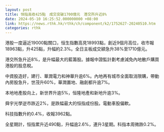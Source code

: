 ```yaml
---
layout: post
title: 恒指高收425點　成交突破1700億元　港交所升近8%
date: 2024-05-10 16:25:52.000000000 +08:00
link: https://news.rthk.hk/rthk/ch/component/k2/1752627-20240510.htm
categories: rthk
---
```


港股一度逼近19000點關口，恒生指數高見18993點，創近9個月高位，收市報18963點，升425點，升幅約2.3%。全日主板成交額急升38%至1710億元。

港交所急升近8%，是升幅最大的藍籌股。據報中證監計劃考慮減免內地散戶購買港股的股息稅。

中資股造好，建行、華潤電力和神華升逾6%。內地再有城市全面取消限購，帶動內房股急升，世茂升60%，華潤置地、融創都升逾7%。

本地地產股向上，新世界升逾5%，恒隆地產和新地升逾3%。

舜宇光學逆市跌近2%，是跌幅最大的恒指成份股。電動車股偏軟。

科技指數升約0.4%，收報3962點。

全星期計，恒指累升近490點，升幅逾2.6%，連升3星期。科指本周微跌0.2%。
